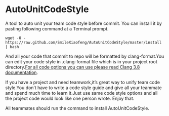 # AutoUnitCodeStyle

A tool to auto unit your team code style before commit. You can install it by pasting following command at a Terminal prompt.

``` 
wget -O - https://raw.github.com/SmileXiaofeng/AutoUnitCodeStyle/master/install | bash
```

And all your code that commit to repo will be formatted by clang-format.You can edit your code style in .clang-format file which is in your project root directory.[For all code options you can use please read Clang 3.8 documentation](http://clang.llvm.org/docs/ClangFormatStyleOptions.html/).

If you have a project and need teamwork,it’s great way to unify team code style.You don’t have to write a code style guide and give all your teammate and spend much time to learn it.Just use same code style options and all the project code would look like one person wrote. Enjoy that.

All teammates should run the command to install AutoUnitCodeStyle.

